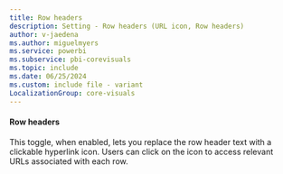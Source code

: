 ```yaml
---
title: Row headers
description: Setting - Row headers (URL icon, Row headers)
author: v-jaedena
ms.author: miguelmyers
ms.service: powerbi
ms.subservice: pbi-corevisuals
ms.topic: include
ms.date: 06/25/2024
ms.custom: include file - variant
LocalizationGroup: core-visuals
---
```

#### Row headers

This toggle, when enabled, lets you replace the row header text with a clickable hyperlink icon. Users can click on the icon to access relevant URLs associated with each row.
